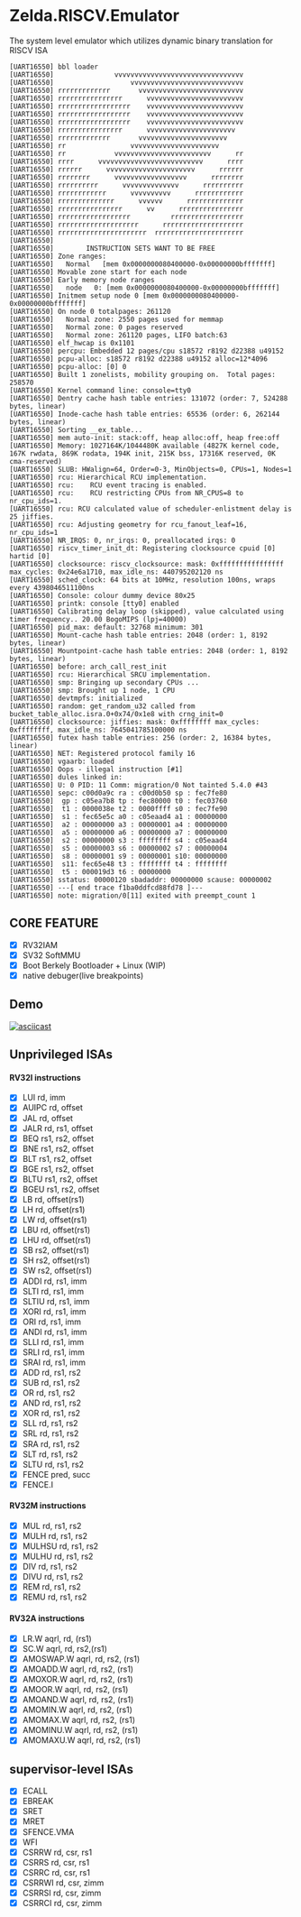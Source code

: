 # Zelda.RISCV.Emulator
The system level emulator which utilizes dynamic binary translation for RISCV ISA
```
[UART16550] bbl loader
[UART16550]               vvvvvvvvvvvvvvvvvvvvvvvvvvvvvvvv
[UART16550]                   vvvvvvvvvvvvvvvvvvvvvvvvvvvv
[UART16550] rrrrrrrrrrrrr       vvvvvvvvvvvvvvvvvvvvvvvvvv
[UART16550] rrrrrrrrrrrrrrrr      vvvvvvvvvvvvvvvvvvvvvvvv
[UART16550] rrrrrrrrrrrrrrrrrr    vvvvvvvvvvvvvvvvvvvvvvvv
[UART16550] rrrrrrrrrrrrrrrrrr    vvvvvvvvvvvvvvvvvvvvvvvv
[UART16550] rrrrrrrrrrrrrrrrrr    vvvvvvvvvvvvvvvvvvvvvvvv
[UART16550] rrrrrrrrrrrrrrrr      vvvvvvvvvvvvvvvvvvvvvv
[UART16550] rrrrrrrrrrrrr       vvvvvvvvvvvvvvvvvvvvvv
[UART16550] rr                vvvvvvvvvvvvvvvvvvvvvv
[UART16550] rr            vvvvvvvvvvvvvvvvvvvvvvvv      rr
[UART16550] rrrr      vvvvvvvvvvvvvvvvvvvvvvvvvv      rrrr
[UART16550] rrrrrr      vvvvvvvvvvvvvvvvvvvvvv      rrrrrr
[UART16550] rrrrrrrr      vvvvvvvvvvvvvvvvvv      rrrrrrrr
[UART16550] rrrrrrrrrr      vvvvvvvvvvvvvv      rrrrrrrrrr
[UART16550] rrrrrrrrrrrr      vvvvvvvvvv      rrrrrrrrrrrr
[UART16550] rrrrrrrrrrrrrr      vvvvvv      rrrrrrrrrrrrrr
[UART16550] rrrrrrrrrrrrrrrr      vv      rrrrrrrrrrrrrrrr
[UART16550] rrrrrrrrrrrrrrrrrr          rrrrrrrrrrrrrrrrrr
[UART16550] rrrrrrrrrrrrrrrrrrrr      rrrrrrrrrrrrrrrrrrrr
[UART16550] rrrrrrrrrrrrrrrrrrrrrr  rrrrrrrrrrrrrrrrrrrrrr
[UART16550]
[UART16550]        INSTRUCTION SETS WANT TO BE FREE
[UART16550] Zone ranges:
[UART16550]   Normal   [mem 0x0000000080400000-0x00000000bfffffff]
[UART16550] Movable zone start for each node
[UART16550] Early memory node ranges
[UART16550]   node   0: [mem 0x0000000080400000-0x00000000bfffffff]
[UART16550] Initmem setup node 0 [mem 0x0000000080400000-0x00000000bfffffff]
[UART16550] On node 0 totalpages: 261120
[UART16550]   Normal zone: 2550 pages used for memmap
[UART16550]   Normal zone: 0 pages reserved
[UART16550]   Normal zone: 261120 pages, LIFO batch:63
[UART16550] elf_hwcap is 0x1101
[UART16550] percpu: Embedded 12 pages/cpu s18572 r8192 d22388 u49152
[UART16550] pcpu-alloc: s18572 r8192 d22388 u49152 alloc=12*4096
[UART16550] pcpu-alloc: [0] 0
[UART16550] Built 1 zonelists, mobility grouping on.  Total pages: 258570
[UART16550] Kernel command line: console=tty0
[UART16550] Dentry cache hash table entries: 131072 (order: 7, 524288 bytes, linear)
[UART16550] Inode-cache hash table entries: 65536 (order: 6, 262144 bytes, linear)
[UART16550] Sorting __ex_table...
[UART16550] mem auto-init: stack:off, heap alloc:off, heap free:off
[UART16550] Memory: 1027164K/1044480K available (4827K kernel code, 167K rwdata, 869K rodata, 194K init, 215K bss, 17316K reserved, 0K cma-reserved)
[UART16550] SLUB: HWalign=64, Order=0-3, MinObjects=0, CPUs=1, Nodes=1
[UART16550] rcu: Hierarchical RCU implementation.
[UART16550] rcu: 	RCU event tracing is enabled.
[UART16550] rcu: 	RCU restricting CPUs from NR_CPUS=8 to nr_cpu_ids=1.
[UART16550] rcu: RCU calculated value of scheduler-enlistment delay is 25 jiffies.
[UART16550] rcu: Adjusting geometry for rcu_fanout_leaf=16, nr_cpu_ids=1
[UART16550] NR_IRQS: 0, nr_irqs: 0, preallocated irqs: 0
[UART16550] riscv_timer_init_dt: Registering clocksource cpuid [0] hartid [0]
[UART16550] clocksource: riscv_clocksource: mask: 0xffffffffffffffff max_cycles: 0x24e6a1710, max_idle_ns: 440795202120 ns
[UART16550] sched_clock: 64 bits at 10MHz, resolution 100ns, wraps every 4398046511100ns
[UART16550] Console: colour dummy device 80x25
[UART16550] printk: console [tty0] enabled
[UART16550] Calibrating delay loop (skipped), value calculated using timer frequency.. 20.00 BogoMIPS (lpj=40000)
[UART16550] pid_max: default: 32768 minimum: 301
[UART16550] Mount-cache hash table entries: 2048 (order: 1, 8192 bytes, linear)
[UART16550] Mountpoint-cache hash table entries: 2048 (order: 1, 8192 bytes, linear)
[UART16550] before: arch_call_rest_init
[UART16550] rcu: Hierarchical SRCU implementation.
[UART16550] smp: Bringing up secondary CPUs ...
[UART16550] smp: Brought up 1 node, 1 CPU
[UART16550] devtmpfs: initialized
[UART16550] random: get_random_u32 called from bucket_table_alloc.isra.0+0x74/0x1e8 with crng_init=0
[UART16550] clocksource: jiffies: mask: 0xffffffff max_cycles: 0xffffffff, max_idle_ns: 7645041785100000 ns
[UART16550] futex hash table entries: 256 (order: 2, 16384 bytes, linear)
[UART16550] NET: Registered protocol family 16
[UART16550] vgaarb: loaded
[UART16550] Oops - illegal instruction [#1]
[UART16550] dules linked in:
[UART16550] U: 0 PID: 11 Comm: migration/0 Not tainted 5.4.0 #43
[UART16550] sepc: c00d0a9c ra : c00d0b50 sp : fec7fe80
[UART16550]  gp : c05ea7b8 tp : fec80000 t0 : fec03760
[UART16550]  t1 : 0000038e t2 : 0000ffff s0 : fec7fe90
[UART16550]  s1 : fec65e5c a0 : c05eaad4 a1 : 00000000
[UART16550]  a2 : 00000000 a3 : 00000001 a4 : 00000000
[UART16550]  a5 : 00000000 a6 : 00000000 a7 : 00000000
[UART16550]  s2 : 00000000 s3 : ffffffff s4 : c05eaad4
[UART16550]  s5 : 00000003 s6 : 00000002 s7 : 00000004
[UART16550]  s8 : 00000001 s9 : 00000001 s10: 00000000
[UART16550]  s11: fec65e48 t3 : ffffffff t4 : ffffffff
[UART16550]  t5 : 000019d3 t6 : 00000000
[UART16550] sstatus: 00000120 sbadaddr: 00000000 scause: 00000002
[UART16550] ---[ end trace f1ba0ddfcd88fd78 ]---
[UART16550] note: migration/0[11] exited with preempt_count 1
```

## CORE FEATURE
- [X] RV32IAM 
- [X] SV32 SoftMMU
- [X] Boot Berkely Bootloader + Linux (WIP)
- [X] native debuger(live breakpoints)

## Demo
[![asciicast](https://asciinema.org/a/lALhpxEOtLeGzPvnoyTA3AMjH.svg)](https://asciinema.org/a/lALhpxEOtLeGzPvnoyTA3AMjH)

## Unprivileged ISAs
#### RV32I instructions
- [X] LUI rd, imm
- [X] AUIPC rd, offset
- [X] JAL rd, offset
- [X] JALR rd, rs1, offset
- [X] BEQ rs1, rs2, offset
- [x] BNE rs1, rs2, offset
- [x] BLT rs1, rs2, offset
- [x] BGE rs1, rs2, offset
- [x] BLTU rs1, rs2, offset
- [x] BGEU rs1, rs2, offset
- [x] LB rd, offset(rs1)
- [x] LH rd, offset(rs1)
- [x] LW rd, offset(rs1)
- [x] LBU rd, offset(rs1)
- [x] LHU rd, offset(rs1)
- [x] SB rs2, offset(rs1)
- [x] SH rs2, offset(rs1)
- [x] SW rs2, offset(rs1)
- [x] ADDI rd, rs1, imm
- [x] SLTI rd, rs1, imm
- [x] SLTIU rd, rs1, imm
- [x] XORI rd, rs1, imm
- [x] ORI rd, rs1, imm
- [x] ANDI rd, rs1, imm
- [x] SLLI rd, rs1, imm
- [x] SRLI rd, rs1, imm
- [x] SRAI rd, rs1, imm
- [x] ADD rd, rs1, rs2
- [x] SUB rd, rs1, rs2
- [x] OR rd, rs1, rs2
- [x] AND rd, rs1, rs2
- [x] XOR rd, rs1, rs2
- [x] SLL rd, rs1, rs2
- [x] SRL rd, rs1, rs2
- [x] SRA rd, rs1, rs2
- [x] SLT rd, rs1, rs2
- [x] SLTU rd, rs1, rs2
- [x] FENCE pred, succ
- [X] FENCE.I

#### RV32M instructions
- [X] MUL rd, rs1, rs2
- [X] MULH rd, rs1, rs2
- [X] MULHSU rd, rs1, rs2
- [X] MULHU rd, rs1, rs2
- [X] DIV rd, rs1, rs2
- [X] DIVU rd, rs1, rs2
- [X] REM rd, rs1, rs2
- [X] REMU rd, rs1, rs2

#### RV32A instructions

- [X] LR.W aqrl, rd, (rs1)
- [X] SC.W aqrl, rd, rs2,(rs1)
- [X] AMOSWAP.W aqrl, rd, rs2, (rs1) 
- [X] AMOADD.W aqrl, rd, rs2, (rs1) 
- [X] AMOXOR.W aqrl, rd, rs2, (rs1) 
- [X] AMOOR.W aqrl, rd, rs2, (rs1) 
- [X] AMOAND.W aqrl, rd, rs2, (rs1) 
- [X] AMOMIN.W aqrl, rd, rs2, (rs1) 
- [X] AMOMAX.W aqrl, rd, rs2, (rs1) 
- [X] AMOMINU.W aqrl, rd, rs2, (rs1) 
- [X] AMOMAXU.W aqrl, rd, rs2, (rs1)

## supervisor-level ISAs

- [X] ECALL
- [X] EBREAK
- [X] SRET
- [X] MRET
- [X] SFENCE.VMA
- [X] WFI 
- [X] CSRRW rd, csr, rs1 
- [X] CSRRS rd, csr, rs1
- [X] CSRRC rd, csr, rs1
- [X] CSRRWI rd, csr, zimm
- [X] CSRRSI rd, csr, zimm
- [X] CSRRCI rd, csr, zimm
